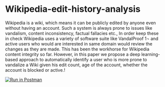# Wikipedia-edit-history-analysis

Wikipedia is a wiki, which means it can be publicly edited by anyone even without having an account.               Such a system is always prone to issues like vandalism, content inconsistency, factual fallacies etc., In order keep these in check Wikipedia uses a variety of software suite like VandalProof 1¬ and active users who would are interested in same domain would review the changes as they are made. This has been the workhorse for Wikipedia content integrity so far. However, in this paper we propose a deep learning-based approach to automatically identify a user who is more prone to vandalize a Wiki given his edit count, age of the account, whether the account is blocked or active.!

[![Run in Postman](https://run.pstmn.io/button.svg)](https://app.getpostman.com/run-collection/c3f81a7b8d6619b64e1c)
